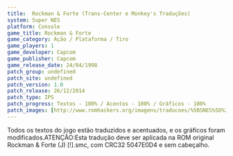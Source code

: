```yaml
---
title:  Rockman & Forte (Trans-Center e Monkey's Traduções)
system: Super NES
platform: Console
game_title: Rockman & Forte
game_category: Ação / Plataforma / Tiro
game_players: 1
game_developer: Capcom
game_publisher: Capcom
game_release_date: 24/04/1998
patch_group: undefined
patch_site: undefined
patch_version: 1.0
patch_release: 26/12/2014
patch_type: IPS
patch_progress: Textos - 100% / Acentos - 100% / Gráficos - 100%
patch_images: [http://www.romhackers.org/imagens/traducoes/%5BSNES%5D%20Rockman%20&%20Forte%20-%20Trans-Center%20e%20Monkey's%20Tradu%C3%A7%C3%B5es%20-%201.png,http://www.romhackers.org/imagens/traducoes/%5BSNES%5D%20Rockman%20&%20Forte%20-%20Trans-Center%20e%20Monkey's%20Tradu%C3%A7%C3%B5es%20-%202.png,http://www.romhackers.org/imagens/traducoes/%5BSNES%5D%20Rockman%20&%20Forte%20-%20Trans-Center%20e%20Monkey's%20Tradu%C3%A7%C3%B5es%20-%203.png]
---
```

Todos os textos do jogo estão traduzidos e acentuados, e os gráficos foram modificados.ATENÇÃO:Esta tradução deve ser aplicada na ROM original Rockman & Forte (J) [!].smc, com CRC32 5047E0D4 e sem cabeçalho.
